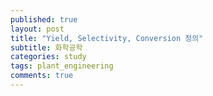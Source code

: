 ```yaml
---
published: true
layout: post
title: "Yield, Selectivity, Conversion 정의"
subtitle: 화학공학
categories: study
tags: plant_engineering
comments: true
---
```


# 



